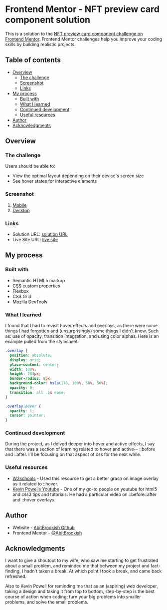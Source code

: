 # Frontend Mentor - NFT preview card component solution

This is a solution to the [NFT preview card component challenge on Frontend Mentor](https://www.frontendmentor.io/challenges/nft-preview-card-component-SbdUL_w0U). Frontend Mentor challenges help you improve your coding skills by building realistic projects. 

## Table of contents

- [Overview](#overview)
  - [The challenge](#the-challenge)
  - [Screenshot](#screenshot)
  - [Links](#links)
- [My process](#my-process)
  - [Built with](#built-with)
  - [What I learned](#what-i-learned)
  - [Continued development](#continued-development)
  - [Useful resources](#useful-resources)
- [Author](#author)
- [Acknowledgments](#acknowledgments)


## Overview

### The challenge

Users should be able to:

- View the optimal layout depending on their device's screen size
- See hover states for interactive elements

### Screenshot

1. [Mobile](./screenshots/Mobile-finish.png)
2. [Desktop](./screenshots/Desktop-finish.png)

### Links

- Solution URL: [solution URL](https://github.com/AbitBrookish/nft-preview-card)
- Live Site URL: [live site](https://abitbrookish.github.io/nft-preview-card/)

## My process

### Built with

- Semantic HTML5 markup
- CSS custom properties
- Flexbox
- CSS Grid
- Mozilla DevTools


### What I learned

I found that I had to revisit hover effects and overlays, as there were some things I had forgotten and (unsurprisingly) some things I didn't know. Such as: use of opacity, transition integration, and using color alphas. Here is an example pulled from the stylesheet:

```css
.overlay {
  position: absolute;
  display: grid;
  place-content: center;
  width: 100%;
  height: 283px;
  border-radius: 8px;
  background-color: hsla(178, 100%, 50%, 50%);
  opacity: 0;
  transition: all .5s ease;
}

.overlay:hover {
  opacity: 1;
  cursor: pointer;
}
```

### Continued development

During the project, as I delved deeper into hover and active effects, I say that there was a section of learning related to hover and active-- ::before and ::after. I'll be focusing on that aspect of css for the next while. 

### Useful resources

- [W3schools](https://www.w3schools.com/howto/howto_css_image_overlay.asp) - Used this resource to get a better grasp on image overlay as it related to ::hover. 
- [Kevin Powells Youtube](https://www.youtube.com/@KevinPowell) - One of my go-to people on youtube for html5 and css3 tips and tutorials. He had a particular video on ::before::after and ::hover overlays.


## Author

- Website - [AbitBrookish Github](https://github.com/abitbrookish)
- Frontend Mentor - [@AbitBrookish](https://www.frontendmentor.io/profile/abitbrookish)


## Acknowledgments

I want to give a shoutout to my wife, who saw me starting to get frustrated about a small problem, and reminded me that between my project and fact-finding, I hadn't taken a break. At which point I took a break, and came back refreshed. 

Also to Kevin Powell for reminding me that as an (aspiring) web developer, taking a design and taking it from top to bottom, step-by-step is the best course of action when coding; turn your big problems into smaller problems, and solve the small problems. 
